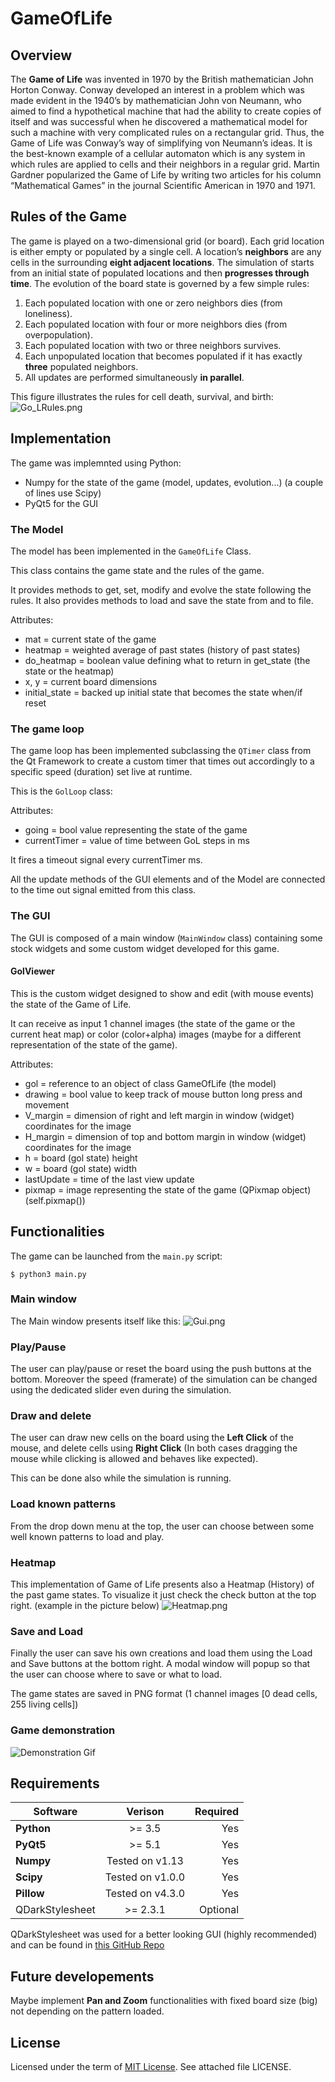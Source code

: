 # GameOfLife
## Overview
The **Game of Life** was invented in 1970 by the British mathematician John Horton Conway. Conway developed an interest in a problem which was made evident in the 1940’s by mathematician John von Neumann, who aimed to find a hypothetical machine that had the ability to create copies of itself and was successful when he discovered a mathematical model for such a machine with very complicated rules on a rectangular grid. Thus, the Game of Life was Conway’s way of simplifying von Neumann’s ideas. It is the best-known example of a cellular automaton which is any system in which rules are applied to cells and their neighbors in a regular grid. Martin Gardner popularized the Game of Life by writing two articles for his column “Mathematical Games” in the journal Scientific American in 1970 and 1971.

## Rules of the Game
The game is played on a two-dimensional grid (or board). Each grid location is either empty or populated by a single cell. A location’s **neighbors** are any cells in the surrounding **eight adjacent locations**. The simulation of starts from an initial state of populated locations and then **progresses through time**. The evolution of the board state is governed by a few simple rules:
1. Each populated location with one or zero neighbors dies (from loneliness).
2. Each populated location with four or more neighbors dies (from overpopulation).
3. Each populated location with two or three neighbors survives.
4. Each unpopulated location that becomes populated if it has exactly **three** populated neighbors. 
5. All updates are performed simultaneously **in parallel**.

This figure illustrates the rules for cell death, survival, and birth:
![Go_LRules.png](./images/Go_LRules.png)

## Implementation
The game was implemnted using Python:
  - Numpy for the state of the game (model, updates, evolution...) (a couple of lines use Scipy)
  - PyQt5 for the GUI
 
### The Model
The model has been implemented in the `GameOfLife` Class.

This class contains the game state and the rules of the game.

It provides methods to get, set, modify and evolve the state following the rules.
It also provides methods to load and save the state from and to file.

Attributes:
- mat = current state of the game
- heatmap = weighted average of past states (history of past states)
- do_heatmap = boolean value defining what to return in get_state (the state or the heatmap)
- x, y = current board dimensions
- initial_state = backed up initial state that becomes the state when/if reset

### The game loop
The game loop has been implemented subclassing the `QTimer` class from the Qt Framework to create a custom timer that times out accordingly to a specific speed (duration) set live at runtime.

This is the `GolLoop` class:

Attributes:
- going = bool value representing the state of the game
- currentTimer = value of time between GoL steps in ms

It fires a timeout signal every currentTimer ms.

All the update methods of the GUI elements and of the Model are connected to the time out signal emitted from this class.

### The GUI
The GUI is composed of a main window (`MainWindow` class) containing some stock widgets and some custom widget developed for this game.

#### GolViewer
This is the custom widget designed to show and edit (with mouse events) the state of the Game of Life.

It can receive as input 1 channel images (the state of the game or the current heat map) or color (color+alpha) images (maybe for a different representation of the state of the game).

Attributes:
- gol = reference to an object of class GameOfLife (the model)
- drawing = bool value to keep track of mouse button long press and movement
- V_margin = dimension of right and left margin in window (widget) coordinates for the image
- H_margin = dimension of top and bottom margin in window (widget) coordinates for the image
- h = board (gol state) height
- w = board (gol state) width
- lastUpdate = time of the last view update
- pixmap = image representing the state of the game (QPixmap object) (self.pixmap())

## Functionalities
The game can be launched from the `main.py` script:
```
$ python3 main.py
```
### Main window
The Main window presents itself like this:
![Gui.png](./images/Gui.png)

### Play/Pause
The user can play/pause or reset the board using the push buttons at the bottom.
Moreover the speed (framerate) of the simulation can be changed using the dedicated slider even during the simulation.

### Draw and delete
The user can draw new cells on the board using the **Left Click** of the mouse, and delete cells using **Right Click** (In both cases dragging the mouse while clicking is allowed and behaves like expected).

This can be done also while the simulation is running.

### Load known patterns
From the drop down menu at the top, the user can choose between some well known patterns to load and play.

### Heatmap
This implementation of Game of Life presents also a Heatmap (History) of the past game states. To visualize it just check the check button at the top right. (example in the picture below)
![Heatmap.png](./images/Heatmap.png)

### Save and Load
Finally the user can save his own creations and load them using the Load and Save buttons at the bottom right.
A modal window will popup so that the user can choose where to save or what to load.

The game states are saved in PNG format (1 channel images \[0 dead cells, 255 living cells\])

### Game demonstration

<img src="https://github.com/LucaAngioloni/GameOfLife/raw/master/images/Video.gif" alt="Demonstration Gif" data-load="full">

## Requirements
| Software       | Verison        | Required |
| -------------- |:--------------:| --------:|
| **Python**     |     >= 3.5     |    Yes   |
| **PyQt5**      |     >= 5.1     |    Yes   |
| **Numpy**      |Tested on v1.13 |    Yes   |
| **Scipy**      |Tested on v1.0.0|    Yes   |
| **Pillow**     |Tested on v4.3.0|    Yes   |
| QDarkStylesheet|    >= 2.3.1    | Optional |

QDarkStylesheet was used for a better looking GUI (highly recommended) and can be found in [this GitHub Repo](https://github.com/ColinDuquesnoy/QDarkStyleSheet)

## Future developements
Maybe implement **Pan and Zoom** functionalities with fixed board size (big) not depending on the pattern loaded.

## License
Licensed under the term of [MIT License](http://en.wikipedia.org/wiki/MIT_License). See attached file LICENSE.
